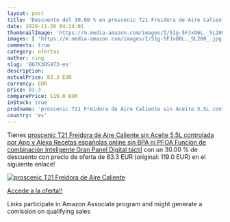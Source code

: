 ```yaml
---
layout: post
title: 'Descuento del 30.00 % en proscenic T21 Freidora de Aire Caliente '
date: 2020-11-26 04:24:01
thumbnailImage: 'https://m.media-amazon.com/images/I/51g-5FJxO6L._SL200_.jpg'
images: [ 'https://m.media-amazon.com/images/I/51g-5FJxO6L._SL200_.jpg' ]
comments: true
category: ofertas
author: ring
slug: 'B07X3RS4T3-es'
description:
actualPrice: 83.3 EUR
currency: EUR
price: 83.3
comparePrice: 119.0 EUR
inStock: true
prodname: 'proscenic T21 Freidora de Aire Caliente sin Aceite 5.5L controlada por App y Alexa  Recetas españolas online  sin BPA ni PFOA  Función de combinación Inteligente  Gran Panel Digital táctil'
country: 'es'
---
```


Tienes [proscenic T21 Freidora de Aire Caliente sin Aceite 5.5L controlada por App y Alexa  Recetas españolas online  sin BPA ni PFOA  Función de combinación Inteligente  Gran Panel Digital táctil](https://www.amazon.es/dp/B07X3RS4T3/?tag=tolees-21) con un 30.00 % de descuento con precio de oferta de 83.3 EUR (original: 119.0 EUR) en el siguiente enlace!

[![proscenic T21 Freidora de Aire Caliente ](https://m.media-amazon.com/images/I/51g-5FJxO6L._SL200_.jpg)](https://www.amazon.es/dp/B07X3RS4T3/?tag=tolees-21)

[Accede a la oferta!!](https://www.amazon.es/dp/B07X3RS4T3/?tag=tolees-21)

Links participate in Amazon Associate program and might generate a comission on qualifying sales


